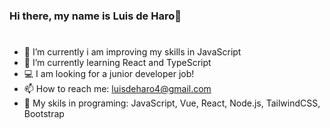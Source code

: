 ### Hi there, my name is Luis de Haro👋
# 
- 🔭 I’m currently i am improving my skills in JavaScript
- 🌱 I’m currently learning React and TypeScript
- 💻 I am looking for a junior developer job!
- 📫 How to reach me: luisdeharo4@gmail.com
- 🧠 My skils in programing: JavaScript, Vue, React, Node.js, TailwindCSS, Bootstrap
<!--
**luisy9/luisy9** is a ✨ _special_ ✨ repository because its `README.md` (this file) appears on your GitHub profile.

Here are some ideas to get you started:


